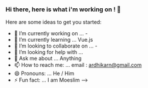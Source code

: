 ### Hi there, here is what i'm working on ! 👋

Here are some ideas to get you started:

- 🔭 I’m currently working on ... -
- 🌱 I’m currently learning ... Vue.js
- 👯 I’m looking to collaborate on ... -
- 🤔 I’m looking for help with ... 
- 💬 Ask me about ... Anything
- 📫 How to reach me: ... email : ardhikarn@gmail.com
- 😄 Pronouns: ... He / Him
- ⚡ Fun fact: ... I am Moeslim
-->
